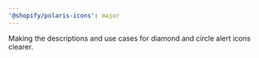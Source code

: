 ```yaml
---
'@shopify/polaris-icons': major
---
```


Making the descriptions and use cases for diamond and circle alert icons clearer.
